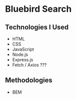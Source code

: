 # Bluebird Search

## Technologies I Used
* HTML
* CSS
* JavaScript
* Node.js
* Express.js
* Fetch / Axios ???

## Methodologies
* BEM
